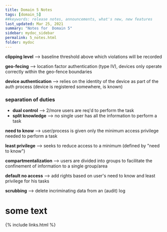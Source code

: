 ```yaml
---
title: Domain 5 Notes
tags: [domain_5]
##keywords: release notes, announcements, what's new, new features
last_updated: Mar 25, 2021
summary: "Notes for  Domain 5"
sidebar: mydoc_sidebar
permalink: 5_notes.html
folder: mydoc
---
```


**clipping level** --> baseline threshold above which violations will be recorded

**geo-fecing** --> location factor authentication (type IV), devices only operate correctly within the geo-fence boundaries

**device authentication** --> relies on the identity of the device as part of the auth process (device is registered somewhere, is known)

### separation of duties 
- **dual control** --> 2/more users are req'd to perform the task
- **split knowledge** --> no single user has all the information to perform a task

**need to know** --> user/process is given only the minimum access privilege needed to perform a task

**least privilege** --> seeks to reduce access to a minimum (defined by "need to know")

**compartmentalization** --> users are divided into groups to facilitate the confinement of information to a single group/area

**default no access** --> add rights based on user's need to know and least privilege for his tasks

**scrubbing** --> delete incriminating data from an (audit) log


# some text



{% include links.html %}
